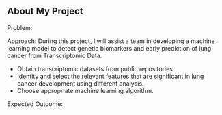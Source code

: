 ## About My Project


Problem: 

Approach: During this project, I will assist a team in developing a machine learning model to detect genetic biomarkers and early prediction of lung cancer from Transcriptomic Data.
  - Obtain transcriptomic datasets from public repositories
  - Identity and select the relevant features that are significant in lung cancer development using different analysis. 
  - Choose appropriate machine learning algorithm.

Expected Outcome: 

